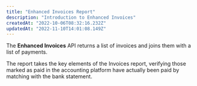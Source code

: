 ```yaml
---
title: "Enhanced Invoices Report"
description: "Introduction to Enhanced Invoices"
createdAt: "2022-10-06T08:32:16.232Z"
updatedAt: "2022-11-10T14:01:08.149Z"
---
```


The **Enhanced Invoices** API returns a list of invoices and joins them with a list of payments.

The report takes the key elements of the Invoices report, verifying those marked as paid in the accounting platform have actually been paid by matching with the bank statement.